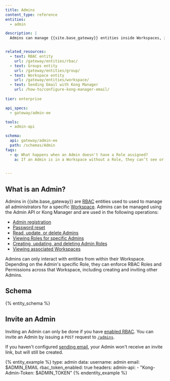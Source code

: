 ```yaml
---
title: Admins
content_type: reference
entities:
  - admin

description: |
  Admins can manage {{site.base_gateway}} entities inside Workspaces, including Users and their Roles.


related_resources:
  - text: RBAC entity
    url: /gateway/entities/rbac/
  - text: Groups entity
    url: /gateway/entities/group/
  - text: Workspace entity
    url: /gateway/entities/workspace/
  - text: Sending Email with Kong Manager
    url: /how-to/configure-kong-manager-email/
    
tier: enterprise

api_specs:
  - gateway/admin-ee

tools:
  - admin-api

schema:
  api: gateway/admin-ee
  path: /schemas/Admin
faqs:
  - q: What happens when an Admin doesn't have a Role assigned?
    a: If an Admin is in a Workspace without a Role, they can’t see or interact with anything. Admins can manage entities inside Workspaces, including Users and their Roles.
    

---
```


## What is an Admin?
Admins in {{site.base_gateway}} are [RBAC](/gateway/entities/rbac/) entities used to used to manage all administrators for a specific [Workspace](/gateway/entities/workspace/). 
Admins can be managed using the Admin API or Kong Manager and are used in the following operations:

* [Admin registration](/api/gateway/admin-ee/#/operations/post-admins-register)
* [Password reset](/api/gateway/admin-ee/#/operations/get-admins-password_resets)
* [Read, update, or delete Admins](/api/gateway/admin-ee/#/operations/patch-admins-name_or_id-generate_register_url)
* [Viewing Roles for specific Admins](/api/gateway/admin-ee/#/operations/get-admins-name_or_id-roles)
* [Creating, updating, and deleting Admin Roles](/api/gateway/admin-ee/#/operations/post-admins-name_or_id-roles)
* [Viewing associated Workspaces](/api/gateway/admin-ee/#/operations/get-admins-name_or_id-workspaces)


Admins can only interact with entities from within their Workspace. Depending on the Admin's specific Role, they can enforce RBAC Roles and Permissions across that Workspace, including creating and inviting other Admins. 

## Schema

{% entity_schema %}

## Invite an Admin

Inviting an Admin can only be done if you have [enabled RBAC](/gateway/entities/rbac/#enable-rbac). You can invite an Admin by issuing a `POST` request to [`/admins`](/api/gateway/admin-ee/3.9/#/operations/post-admins). 

If you haven't configured [sending email](/how-to/configure-kong-manager-email/), your Admin won't receive an invite link, but will still be created.

{% entity_example %}
type: admin
data:
  username: admin
  email: $ADMIN_EMAIL
  rbac_token_enabled: true
headers:
  admin-api:
    - "Kong-Admin-Token: $ADMIN_TOKEN"
{% endentity_example %}